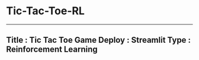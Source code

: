 # Tic-Tac-Toe-RL
---
Title : Tic Tac Toe Game
Deploy : Streamlit
Type : Reinforcement Learning 
---
